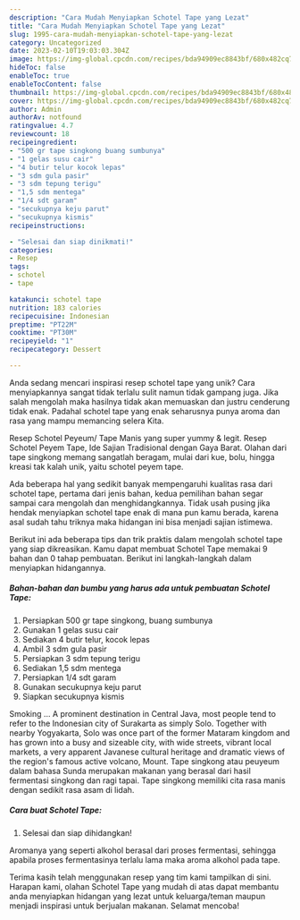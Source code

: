 ```yaml
---
description: "Cara Mudah Menyiapkan Schotel Tape yang Lezat"
title: "Cara Mudah Menyiapkan Schotel Tape yang Lezat"
slug: 1995-cara-mudah-menyiapkan-schotel-tape-yang-lezat
category: Uncategorized
date: 2023-02-10T19:03:03.304Z
image: https://img-global.cpcdn.com/recipes/bda94909ec8843bf/680x482cq70/schotel-tape-foto-resep-utama.jpg
hideToc: false
enableToc: true
enableTocContent: false
thumbnail: https://img-global.cpcdn.com/recipes/bda94909ec8843bf/680x482cq70/schotel-tape-foto-resep-utama.jpg
cover: https://img-global.cpcdn.com/recipes/bda94909ec8843bf/680x482cq70/schotel-tape-foto-resep-utama.jpg
author: Admin
authorAv: notfound
ratingvalue: 4.7
reviewcount: 18
recipeingredient:
- "500 gr tape singkong buang sumbunya"
- "1 gelas susu cair"
- "4 butir telur kocok lepas"
- "3 sdm gula pasir"
- "3 sdm tepung terigu"
- "1,5 sdm mentega"
- "1/4 sdt garam"
- "secukupnya keju parut"
- "secukupnya kismis"
recipeinstructions:

- "Selesai dan siap dinikmati!"
categories:
- Resep
tags:
- schotel
- tape

katakunci: schotel tape 
nutrition: 183 calories
recipecuisine: Indonesian
preptime: "PT22M"
cooktime: "PT30M"
recipeyield: "1"
recipecategory: Dessert

---
```





Anda sedang mencari inspirasi resep schotel tape yang unik? Cara menyiapkannya sangat tidak terlalu sulit namun tidak gampang juga. Jika salah mengolah maka hasilnya tidak akan memuaskan dan justru cenderung tidak enak. Padahal schotel tape yang enak seharusnya punya aroma dan rasa yang mampu memancing selera Kita.





Resep Schotel Peyeum/ Tape Manis yang super yummy &amp; legit. Resep Schotel Peyem Tape, Ide Sajian Tradisional dengan Gaya Barat. Olahan dari tape singkong memang sangatlah beragam, mulai dari kue, bolu, hingga kreasi tak kalah unik, yaitu schotel peyem tape.

Ada beberapa hal yang sedikit banyak mempengaruhi kualitas rasa dari schotel tape, pertama dari jenis bahan, kedua pemilihan bahan segar sampai cara mengolah dan menghidangkannya. Tidak usah pusing jika hendak menyiapkan schotel tape enak di mana pun kamu berada, karena asal sudah tahu triknya maka hidangan ini bisa menjadi sajian istimewa.






Berikut ini ada beberapa tips dan trik praktis dalam mengolah schotel tape yang siap dikreasikan. Kamu dapat membuat Schotel Tape memakai 9 bahan dan 0 tahap pembuatan. Berikut ini langkah-langkah dalam menyiapkan hidangannya.

<!--inarticleads1-->

##### Bahan-bahan dan bumbu yang harus ada untuk pembuatan Schotel Tape:

1. Persiapkan 500 gr tape singkong, buang sumbunya
1. Gunakan 1 gelas susu cair
1. Sediakan 4 butir telur, kocok lepas
1. Ambil 3 sdm gula pasir
1. Persiapkan 3 sdm tepung terigu
1. Sediakan 1,5 sdm mentega
1. Persiapkan 1/4 sdt garam
1. Gunakan secukupnya keju parut
1. Siapkan secukupnya kismis


Smoking … A prominent destination in Central Java, most people tend to refer to the Indonesian city of Surakarta as simply Solo. Together with nearby Yogyakarta, Solo was once part of the former Mataram kingdom and has grown into a busy and sizeable city, with wide streets, vibrant local markets, a very apparent Javanese cultural heritage and dramatic views of the region&#39;s famous active volcano, Mount. Tape singkong atau peuyeum dalam bahasa Sunda merupakan makanan yang berasal dari hasil fermentasi singkong dan ragi tapai. Tape singkong memiliki cita rasa manis dengan sedikit rasa asam di lidah. 

<!--inarticleads2-->

##### Cara buat Schotel Tape:


1. Selesai dan siap dihidangkan!

Aromanya yang seperti alkohol berasal dari proses fermentasi, sehingga apabila proses fermentasinya terlalu lama maka aroma alkohol pada tape. 

Terima kasih telah menggunakan resep yang tim kami tampilkan di sini. Harapan kami, olahan Schotel Tape yang mudah di atas dapat membantu anda menyiapkan hidangan yang lezat untuk keluarga/teman maupun menjadi inspirasi untuk berjualan makanan. Selamat mencoba!
